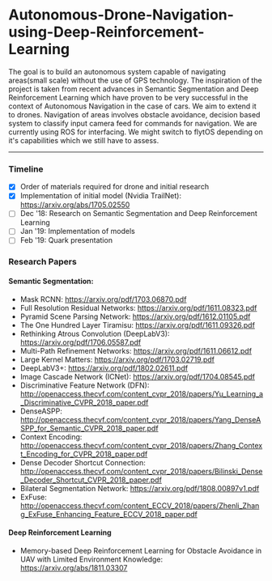 # Autonomous-Drone-Navigation-using-Deep-Reinforcement-Learning

The goal is to build an autonomous system capable of navigating areas(small scale) without the use of GPS technology. The inspiration of the project is taken from recent advances in Semantic Segmentation and Deep Reinforcement Learning which have proven to be very successful in the context of Autonomous Navigation in the case of cars. We aim to extend it to drones. Navigation of areas involves obstacle avoidance, decision based system to classify input camera feed for commands for navigation. We are currently using ROS for interfacing. We might switch to flytOS depending on it's capabilities which we still have to assess.
___________________________________

### Timeline
- [x] Order of materials required for drone and initial research
- [x] Implementation of initial model (Nvidia TrailNet): https://arxiv.org/abs/1705.02550
- [ ] Dec '18: Research on Semantic Segmentation and Deep Reinforcement Learning 
- [ ] Jan '19: Implementation of models
- [ ] Feb '19: Quark presentation

### Research Papers
#### Semantic Segmentation:
- Mask RCNN: https://arxiv.org/pdf/1703.06870.pdf
- Full Resolution Residual Networks: https://arxiv.org/pdf/1611.08323.pdf
- Pyramid Scene Parsing Network: https://arxiv.org/pdf/1612.01105.pdf
- The One Hundred Layer Tiramisu: https://arxiv.org/pdf/1611.09326.pdf
- Rethinking Atrous Convolution (DeepLabV3): https://arxiv.org/pdf/1706.05587.pdf
- Multi-Path Refinement Networks: https://arxiv.org/pdf/1611.06612.pdf
- Large Kernel Matters: https://arxiv.org/pdf/1703.02719.pdf
- DeepLabV3+: https://arxiv.org/pdf/1802.02611.pdf
- Image Cascade Network (ICNet): https://arxiv.org/pdf/1704.08545.pdf
- Discriminative Feature Network (DFN): http://openaccess.thecvf.com/content_cvpr_2018/papers/Yu_Learning_a_Discriminative_CVPR_2018_paper.pdf
- DenseASPP: http://openaccess.thecvf.com/content_cvpr_2018/papers/Yang_DenseASPP_for_Semantic_CVPR_2018_paper.pdf
- Context Encoding: http://openaccess.thecvf.com/content_cvpr_2018/papers/Zhang_Context_Encoding_for_CVPR_2018_paper.pdf
- Dense Decoder Shortcut Connection: http://openaccess.thecvf.com/content_cvpr_2018/papers/Bilinski_Dense_Decoder_Shortcut_CVPR_2018_paper.pdf
- Bilateral Segmentation Network: https://arxiv.org/pdf/1808.00897v1.pdf
- ExFuse: http://openaccess.thecvf.com/content_ECCV_2018/papers/Zhenli_Zhang_ExFuse_Enhancing_Feature_ECCV_2018_paper.pdf

#### Deep Reinforcement Learning
- Memory-based Deep Reinforcement Learning for Obstacle Avoidance in UAV with Limited Environment Knowledge: https://arxiv.org/abs/1811.03307
